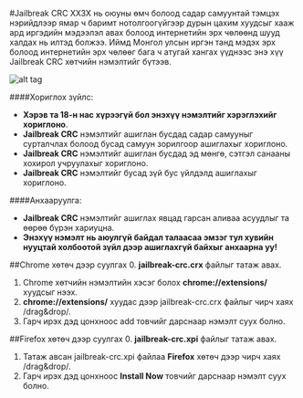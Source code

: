 #Jailbreak CRC 
ХХЗХ нь оюуны өмч болоод садар самуунтай тэмцэх нэрийдлээр ямар ч баримт нотолгоогүйгээр дурын цахим хуудсыг хааж ард иргэдийн мэдээлэл авах болоод интернетийн эрх чөлөөнд шууд халдах нь илтэд болжээ.
Иймд Монгол улсын иргэн танд мэдэх эрх болоод интернетийн эрх чөлөөг бага ч атугай хангах үүднээс энэ хүү Jailbreak CRC хөтчийн нэмэлтийг бүтээв.

![alt tag](https://github.com/tugstugi/jailbreakCRC/blob/master/common/poster01.jpg)


####Хориглох зүйлс: 
- **Хэрэв та 18-н нас хүрээгүй бол энэхүү нэмэлтийг хэрэглэхийг хориглоно**.
- **Jailbreak CRC** нэмэлтийг ашиглан бусдад садар самууныг сурталчлах болоод бусад самуун зорилгоор ашиглахыг хориглоно.
- **Jailbreak CRC** нэмэлтийг ашиглан бусдад эд мөнгө, сэтгэл санааны хохирол учруулахыг хориглоно.
- **Jailbreak CRC** нэмэлтийг бусад зүй бус үйлдэлд ашиглахыг хориглоно.


####Анхааруулга: 
- **Jailbreak CRC** нэмэлтийг ашиглах явцад гарсан аливаа асуудлыг та өөрөө бүрэн хариуцна.
- **Энэхүү нэмэлт нь аюулгүй байдал талаасаа эмзэг тул хувийн нууцтай холбоотой зүйл дээр ашиглахгүй байхыг анхаарна уу!**



##Chrome хөтөч дээр суулгах
0. **jailbreak-crc.crx** файлыг татаж авах.
1. Chrome хөтчийн нэмэлтийн хэсэг болох **chrome://extensions/** хуудсыг нээх.
2. **chrome://extensions/** хуудас дээр jailbreak-crc.crx файлыг чирч хаях /drag&drop/.
3. Гарч ирэх дэд цонхноос add товчийг дарснаар нэмэлт суух болно.

##Firefox хөтөч дээр суулгах
0. **jailbreak-crc.xpi** файлыг татаж авах.
1. Татаж авсан jailbreak-crc.xpi файлаа **Firefox** хөтөч дээр чирч хаях /drag&drop/.
2. Гарч ирэх дэд цонхноос **Install Now** товчийг дарснаар нэмэлт суух болно. 

